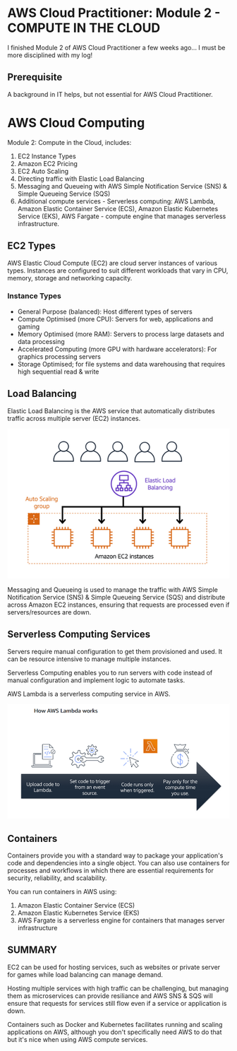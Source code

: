 # AWS Cloud Practitioner: Module 2 - COMPUTE IN THE CLOUD

I finished Module 2 of AWS Cloud Practitioner a few weeks ago... I must be more disciplined with my log!

## Prerequisite

A background in IT helps, but not essential for AWS Cloud Practitioner.

# AWS Cloud Computing

Module 2: Compute in the Cloud, includes:

1. EC2 Instance Types
2. Amazon EC2 Pricing
3. EC2 Auto Scaling 
4. Directing traffic with Elastic Load Balancing
5. Messaging and Queueing with AWS Simple Notification Service (SNS) & Simple Queueing Service (SQS)
6. Additional compute services - Serverless computing:
    AWS Lambda,
    Amazon Elastic Container Service (ECS),
    Amazon Elastic Kubernetes Service (EKS),
    AWS Fargate - compute engine that manages serverless infrastructure.

## EC2 Types

AWS Elastic Cloud Compute (EC2) are cloud server instances of various types. Instances are configured to suit different workloads that vary in CPU, memory, storage and networking capacity.

### **Instance Types**
- General Purpose (balanced): Host different types of servers
- Compute Optimised (more CPU): Servers for web, applications and gaming
- Memory Optimised (more RAM): Servers to process large datasets and data processing
- Accelerated Computing (more GPU with hardware accelerators): For graphics processing servers
- Storage Optimised; for file systems and data warehousing that requires high sequential read & write

## Load Balancing 

Elastic Load Balancing is the AWS service that automatically distributes traffic across multiple server (EC2) instances. 

<p align="center">
  <img src="AWS-elastic-load-balancing.png">
</p>

Messaging and Queueing is used to manage the traffic with AWS Simple Notification Service (SNS) & Simple Queueing Service (SQS) and distribute across Amazon EC2 instances, ensuring that requests are processed even if servers/resources are down.

## Serverless Computing Services

Servers require manual configuration to get them provisioned and used. It can be resource intensive to manage multiple instances. 

Serverless Computing enables you to run servers with code instead of manual configuration and implement logic to automate tasks. 

AWS Lambda is a serverless computing service in AWS. 

<p align="center">
  <img src="Lambda.png">
</p>

## Containers

Containers provide you with a standard way to package your application's code and dependencies into a single object. You can also use containers for processes and workflows in which there are essential requirements for security, reliability, and scalability.

You can run containers in AWS using:
1. Amazon Elastic Container Service (ECS)
2. Amazon Elastic Kubernetes Service (EKS)
3. AWS Fargate is a serverless engine for containers that manages server infrastructure

## SUMMARY

EC2 can be used for hosting services, such as websites or private server for games while load balancing can manage demand. 

Hosting multiple services with high traffic can be challenging, but managing them as microservices can provide resiliance and AWS SNS & SQS will ensure that requests for services still flow even if a service or application is down.

Containers such as Docker and Kubernetes facilitates running and scaling applications on AWS, although you don't specifically need AWS to do that but it's nice when using AWS compute services.
